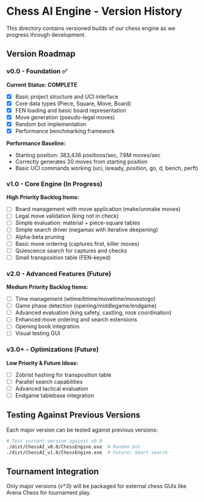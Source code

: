 # Chess AI Engine - Version History

This directory contains versioned builds of our chess engine as we progress through development.

## Version Roadmap

### v0.0 - Foundation ✅
**Current Status: COMPLETE**
- [x] Basic project structure and UCI interface  
- [x] Core data types (Piece, Square, Move, Board)
- [x] FEN loading and basic board representation
- [x] Move generation (pseudo-legal moves) 
- [x] Random bot implementation
- [x] Performance benchmarking framework

**Performance Baseline:**
- Starting position: 383,436 positions/sec, 7.6M moves/sec
- Correctly generates 20 moves from starting position
- Basic UCI commands working (uci, isready, position, go, d, bench, perft)

### v1.0 - Core Engine (In Progress)
**High Priority Backlog Items:**
- [ ] Board management with move application (make/unmake moves)
- [ ] Legal move validation (king not in check)
- [ ] Simple evaluation: material + piece-square tables
- [ ] Simple search driver (negamax with iterative deepening)
- [ ] Alpha-beta pruning
- [ ] Basic move ordering (captures first, killer moves)
- [ ] Quiescence search for captures and checks
- [ ] Small transposition table (FEN-keyed)

### v2.0 - Advanced Features (Future)
**Medium Priority Backlog Items:**
- [ ] Time management (wtime/btime/movetime/movestogo)
- [ ] Game phase detection (opening/middlegame/endgame)
- [ ] Advanced evaluation (king safety, castling, rook coordination)
- [ ] Enhanced move ordering and search extensions
- [ ] Opening book integration
- [ ] Visual testing GUI

### v3.0+ - Optimizations (Future)
**Low Priority & Future Ideas:**
- [ ] Zobrist hashing for transposition table
- [ ] Parallel search capabilities  
- [ ] Advanced tactical evaluation
- [ ] Endgame tablebase integration

## Testing Against Previous Versions

Each major version can be tested against previous versions:
```bash
# Test current version against v0.0
./dist/ChessAI_v0.0/ChessEngine.exe  # Random bot
./dist/ChessAI_v1.0/ChessEngine.exe  # Future: Smart search
```

## Tournament Integration

Only major versions (v*.0) will be packaged for external chess GUIs like Arena Chess for tournament play.
